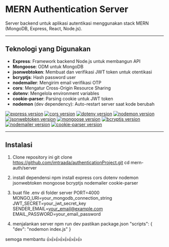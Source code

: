 # MERN Authentication Server

Server backend untuk aplikasi autentikasi menggunakan stack MERN (MongoDB, Express, React, Node.js).

---

## Teknologi yang Digunakan

- **Express**: Framework backend Node.js untuk membangun API
- **Mongoose**: ODM untuk MongoDB
- **jsonwebtoken**: Membuat dan verifikasi JWT token untuk otentikasi
- **bcryptjs**: Hash password user
- **nodemailer**: Mengirim email verifikasi OTP
- **cors**: Mengatur Cross-Origin Resource Sharing
- **dotenv**: Mengelola environment variables
- **cookie-parser**: Parsing cookie untuk JWT token
- **nodemon** (dev dependency): Auto-restart server saat kode berubah

[![express version](https://img.shields.io/npm/v/express.svg)](https://www.npmjs.com/package/express)
[![cors version](https://img.shields.io/npm/v/cors.svg)](https://www.npmjs.com/package/cors)
[![dotenv version](https://img.shields.io/npm/v/dotenv.svg)](https://www.npmjs.com/package/dotenv)
[![nodemon version](https://img.shields.io/npm/v/nodemon.svg)](https://www.npmjs.com/package/nodemon)
[![jsonwebtoken version](https://img.shields.io/npm/v/jsonwebtoken.svg)](https://www.npmjs.com/package/jsonwebtoken)
[![mongoose version](https://img.shields.io/npm/v/mongoose.svg)](https://www.npmjs.com/package/mongoose)
[![bcryptjs version](https://img.shields.io/npm/v/bcryptjs.svg)](https://www.npmjs.com/package/bcryptjs)
[![nodemailer version](https://img.shields.io/npm/v/nodemailer.svg)](https://www.npmjs.com/package/nodemailer)
[![cookie-parser version](https://img.shields.io/npm/v/cookie-parser.svg)](https://www.npmjs.com/package/cookie-parser)


---

## Instalasi

1. Clone repository ini
   git clone https://github.com/imtraada/authenticationProject.git
   cd mern-auth/server
   
2. install dependensi
npm install express cors dotenv nodemon jsonwebtoken mongoose bcryptjs nodemailer cookie-parser

3. buat file .env di folder server
PORT=4000
MONGO_URI=your_mongodb_connection_string
JWT_SECRET=your_jwt_secret_key
SENDER_EMAIL=your_email@example.com
EMAIL_PASSWORD=your_email_password

4. menjalankan server
npm run dev
pastikan package.json
"scripts": {
  "dev": "nodemon index.js"
}


semoga membantu 👍👍👍👍👍👍👍👍
